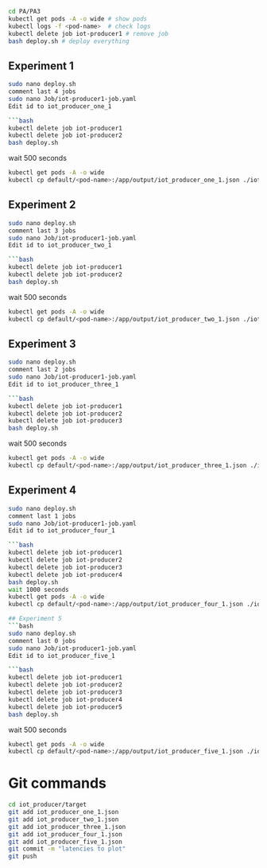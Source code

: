 ```bash
cd PA/PA3 
kubectl get pods -A -o wide # show pods 
kubectl logs -f <pod-name>  # check logs
kubectl delete job iot-producer1 # remove job
bash deploy.sh # deploy everything
```


## Experiment 1
```bash
sudo nano deploy.sh
comment last 4 jobs
sudo nano Job/iot-producer1-job.yaml
Edit id to iot_producer_one_1

```bash
kubectl delete job iot-producer1
kubectl delete job iot-producer2
bash deploy.sh
```
wait 500 seconds  
```bash
kubectl get pods -A -o wide 
kubectl cp default/<pod-name>:/app/output/iot_producer_one_1.json ./iot_producer/target/iot_producer_one_1.json
``` 

## Experiment 2
```bash
sudo nano deploy.sh
comment last 3 jobs
sudo nano Job/iot-producer1-job.yaml
Edit id to iot_producer_two_1

```bash
kubectl delete job iot-producer1
kubectl delete job iot-producer2
bash deploy.sh
``` 
wait 500 seconds  
```bash
kubectl get pods -A -o wide  
kubectl cp default/<pod-name>:/app/output/iot_producer_two_1.json ./iot_producer/target/iot_producer_two_1.json 
``` 
## Experiment 3  
```bash
sudo nano deploy.sh
comment last 2 jobs
sudo nano Job/iot-producer1-job.yaml
Edit id to iot_producer_three_1

```bash
kubectl delete job iot-producer1
kubectl delete job iot-producer2
kubectl delete job iot-producer3
bash deploy.sh
``` 
wait 500 seconds  
```bash
kubectl get pods -A -o wide  
kubectl cp default/<pod-name>:/app/output/iot_producer_three_1.json ./iot_producer/target/iot_producer_three_1. json   
```
## Experiment 4   
```bash
sudo nano deploy.sh
comment last 1 jobs
sudo nano Job/iot-producer1-job.yaml
Edit id to iot_producer_four_1

```bash
kubectl delete job iot-producer1
kubectl delete job iot-producer2
kubectl delete job iot-producer3
kubectl delete job iot-producer4 
bash deploy.sh
wait 1000 seconds
kubectl get pods -A -o wide
kubectl cp default/<pod-name>:/app/output/iot_producer_four_1.json ./iot_producer/target/iot_producer_four_1.json

## Experiment 5  
```bash
sudo nano deploy.sh
comment last 0 jobs
sudo nano Job/iot-producer1-job.yaml
Edit id to iot_producer_five_1

```bash
kubectl delete job iot-producer1
kubectl delete job iot-producer2
kubectl delete job iot-producer3
kubectl delete job iot-producer4 
kubectl delete job iot-producer5 
bash deploy.sh
```
wait 500 seconds  
```bash
kubectl get pods -A -o wide
kubectl cp default/<pod-name>:/app/output/iot_producer_five_1.json ./iot_producer/target/iot_producer_five_1.json
```

# Git commands 
```bash
cd iot_producer/target 
git add iot_producer_one_1.json 
git add iot_producer_two_1.json 
git add iot_producer_three_1.json
git add iot_producer_four_1.json  
git add iot_producer_five_1.json 
git commit -m "latencies to plot" 
git push
```